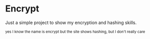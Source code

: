 # Encrypt

Just a simple project to show my encryption and hashing skills.

<sup>yes I know the name is encrypt but the site shows hashing, but I don't really care</sup>
